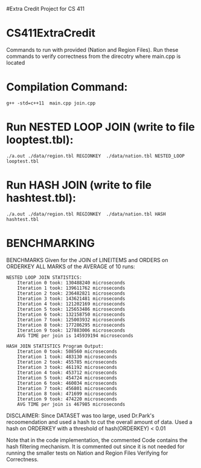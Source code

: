 
#Extra Credit Project for CS 411


# CS411ExtraCredit

Commands to run with provided (Nation and Region Files). Run these commands to verify correctness from the direcotry where main.cpp is located


# Compilation Command: 
    g++ -std=c++11  main.cpp join.cpp

# Run NESTED LOOP JOIN (write to file looptest.tbl): 
    ./a.out ./data/region.tbl REGIONKEY  ./data/nation.tbl NESTED_LOOP  looptest.tbl

# Run HASH JOIN (write to file hashtest.tbl): 
    ./a.out ./data/region.tbl REGIONKEY  ./data/nation.tbl HASH  hashtest.tbl

# BENCHMARKING

BENCHMARKS Given for the JOIN of LINEITEMS and ORDERS on ORDERKEY
    ALL MARKS of the AVERAGE of 10 runs:
    
    NESTED LOOP JOIN STATISTICS:
        Iteration 0 took: 130488240 microseconds
        Iteration 1 took: 139611762 microseconds
        Iteration 2 took: 236482821 microseconds
        Iteration 3 took: 143621481 microseconds
        Iteration 4 took: 121202169 microseconds
        Iteration 5 took: 125653486 microseconds
        Iteration 6 took: 132158750 microseconds
        Iteration 7 took: 125003932 microseconds
        Iteration 8 took: 177286295 microseconds
        Iteration 9 took: 127883006 microseconds
        AVG TIME per join is 145939194 microseconds
    
    HASH JOIN STATISTICS Program Output:
        Iteration 0 took: 508560 microseconds
        Iteration 1 took: 483130 microseconds
        Iteration 2 took: 455785 microseconds
        Iteration 3 took: 461192 microseconds
        Iteration 4 took: 453712 microseconds
        Iteration 5 took: 454724 microseconds
        Iteration 6 took: 460034 microseconds
        Iteration 7 took: 456801 microseconds
        Iteration 8 took: 471699 microseconds
        Iteration 9 took: 474220 microseconds
        AVG TIME per join is 467985 microseconds


DISCLAIMER: Since DATASET was too large, used Dr.Park's recoomendation and used a hash to cut the overall amount of data. Used a hash on ORDERKEY with a threshold of hash(ORDERKEY) < 0.01

Note that in the code implementation, the commented Code contains the hash filtering mechanism. It is commented out since it is not needed for running the smaller tests on Nation and Region Files Verifying for Correctness.
